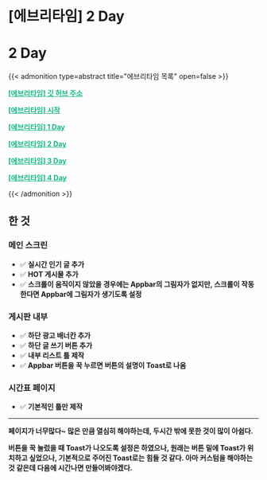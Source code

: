 # [에브리타임] 2 Day


# 2 Day

{{< admonition type=abstract title="에브리타임 목록" open=false >}}

<a aria-current="page" class="active" href="https://github.com/jyukki97/Flutter-Every-Time-Clone" style="color: rgb(18, 184, 134); font-weight: bold;">[에브리타임] 깃 허브 주소</a>

<a aria-current="page" class="active" href="https://jyukki97.github.io/start/" style="color: rgb(18, 184, 134); font-weight: bold;">[에브리타임] 시작</a>

<a aria-current="page" class="active" href="https://jyukki97.github.io/1day/" style="color: rgb(18, 184, 134); font-weight: bold;">[에브리타임] 1 Day</a>

<a aria-current="page" class="active" href="https://jyukki97.github.io/2day/" style="color: rgb(18, 184, 134); font-weight: bold;">[에브리타임] 2 Day</a>

<a aria-current="page" class="active" href="https://jyukki97.github.io/3day/" style="color: rgb(18, 184, 134); font-weight: bold;">[에브리타임] 3 Day</a>

<a aria-current="page" class="active" href="https://jyukki97.github.io/4day/" style="color: rgb(18, 184, 134); font-weight: bold;">[에브리타임] 4 Day</a>

{{< /admonition >}}

## 한 것

### 메인 스크린

- ✅ **실시간 인기 글 추가**
- ✅ **HOT 게시물 추가**
- ✅ **스크롤이 움직이지 않았을 경우에는 Appbar의 그림자가 없지만, 스크롤이 작동한다면 Appbar에 그림자가 생기도록 설정**

### 게시판 내부

- ✅ **하단 광고 배너칸 추가**
- ✅ **하단 글 쓰기 버튼 추가**
- ✅ **내부 리스트 틀 제작**
- ✅ **Appbar 버튼을 꾹 누르면 버튼의 설명이 Toast로 나옴**  

### 시간표 페이지

- ✅ **기본적인 틀만 제작**

___

**페이지가 너무많다~ 많은 만큼 열심히 해야하는데, 두시간 밖에 못한 것이 많이 아쉽다.**

**버튼을 꾹 눌렀을 때 Toast가 나오도록 설정은 하였으나, 원래는 버튼 밑에 Toast가 위치하고 싶었으나, 기본적으로 주어진 Toast로는 힘들 것 같다. 아마 커스텀을 해야하는 것 같은데 다음에 시간나면 만들어봐야겠다.**


